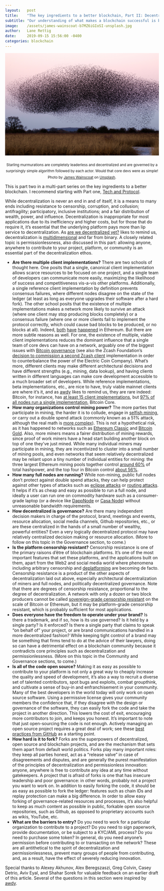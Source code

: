 ```yaml
---
layout:   post
title:    "The key ingredients to a better blockchain, Part II: Decentralization"
subtitle: "Our understanding of what makes a blockchain successful is becoming clear. What will it take to succeed?"
image:    /assets/james-wainscoat-b7MZ6iGIoSI-unsplash.jpg
author:   Lane Rettig
date:     2019-09-15 15:56:00 -0400
categories: blockchain
---
```


![An engine](/assets/james-wainscoat-b7MZ6iGIoSI-unsplash.jpg)

<p style="text-align: center"><sub>Starling murmurations are completely leaderless and decentralized and are governed by a surprisingly simple algorithm followed by each actor. Would that core devs were as simple! Photo by <a href="https://unsplash.com/@tumbao1949?utm_source=unsplash&utm_medium=referral&utm_content=creditCopyText">James Wainscoat</a> on <a href="https://unsplash.com/collections/8639019/decentralization?utm_source=unsplash&utm_medium=referral&utm_content=creditCopyText">Unsplash</a>.</sub></p>

This is part two in a multi-part series on the key ingredients to a better blockchain. I recommend starting with Part one, [Tech and Protocol](/blockchain/2019/09/09/key-ingredients-better-blockchain-part-i-tech-and-protocol.html).

While decentralization is never an end in and of itself, it is a means to many ends including resistance to censorship, corruption, and collusion; antifragility; participatory, inclusive institutions; and a fair distribution of wealth, power, and influence. Decentralization is inappropriate for most applications due to its inefficiency and higher costs, but for those that do require it, it’s essential that the underlying platform pays more than lip service to decentralization. As [are we decentralized yet?](https://arewedecentralizedyet.com/) likes to remind us, decentralization is [multidimensional](https://medium.com/@VitalikButerin/the-meaning-of-decentralization-a0c92b76a274) and far from binary. A closely related topic is permissionlessness, also discussed in this part: allowing anyone, anywhere to contribute to your project, platform, or community is an essential part of the decentralization ethos.

*   **Are there multiple client implementations?** There are two schools of thought here. One posits that a single, canonical client implementation allows scarce resources to be focused on one project, and a single team of developers can communicate more easily, maximizing the likelihood of success and competitiveness vis-a-vis other platforms. Additionally, a single reference client implementation by definition prevents consensus failures, where different nodes disagree on the state of the ledger (at least as long as everyone upgrades their software after a hard fork). The other school posits that the existence of multiple implementations makes a network more likely to survive an attack (where one client may stop producing blocks completely) or a consensus failure (where one or more clients fail to implement the protocol correctly, which could cause bad blocks to be produced, or no blocks at all). Indeed, [both](https://www.infoq.com/news/2016/09/Ethereum-DOS-Attack/) [have](https://blog.ethereum.org/2016/11/25/security-alert-11242016-consensus-bug-geth-v1-4-19-v1-5-2/) [happened](https://www.coindesk.com/ethereums-next-blockchain-upgrade-faces-delay-after-testing-failure) in Ethereum. But there are more subtle reasons as well. For one, the existence of multiple, viable client implementations reduces the dominant influence that a single team of core devs can have on a network, arguably one of the biggest issues with [Bitcoin governance](https://policyreview.info/articles/analysis/invisible-politics-bitcoin-governance-crisis-decentralised-infrastructure) (see also the Zcash Foundation’s [decision to commission a second Zcash client](https://www.zfnd.org/blog/zebra-zcash-node-client/) implementation in order to counterbalance the power of the Electric Coin Company). What’s more, different clients may make different architectural decisions and have different strengths (e.g., mining, data lookup), and having clients written in different languages can make core development accessible to a much broader set of developers. While reference implementations, beta implementations, etc., are nice to have, truly viable mainnet clients are where it’s it, and as [awdy](https://arewedecentralizedyet.com/) likes to remind us, they are rare indeed: Bitcoin, for instance, has [at least 15 client implementations](https://en.bitcoin.it/wiki/Clients), but [97% of all nodes run a single implementation](https://coin.dance/nodes), Bitcoin Core.
*   **How many organizations control mining power?** The more parties that participate in mining, the harder it is to collude, engage in [selfish mining](https://arxiv.org/pdf/1311.0243.pdf), or carry out a double spend attack (commonly known as a 51% attack, although the real math is [more complex](https://bitcoil.co.il/Doublespend.pdf)). This is not a hypothetical risk, as it has happened to networks such as [Ethereum Classic](https://qz.com/1516994/ethereum-classic-got-hit-by-a-51-attack/) and [Bitcoin Gold](https://fortune.com/2018/05/29/bitcoin-gold-hack/). Also, more miners means a fairer distribution of mining rewards, since proof of work miners have a head start building another block on top of one they’ve just mined. While many individual miners may participate in mining, they are incentivized to cluster into a small number of mining pools, and even networks that seem relatively decentralized may be reliant upon a tiny number of individual entities for mining: the three largest Ethereum mining pools together control [around 60%](https://etherscan.io/stat/miner?range=7&blocktype=blocks) of total hashpower, and the top four in Bitcoin control [about 56%](https://www.blockchain.com/pools?).
*   **How many full nodes are running?** While non-mining, public full nodes don’t protect against double spend attacks, they can help protect against other types of attacks such as [eclipse attacks](https://www.radixdlt.com/post/what-is-an-eclipse-attack/) or [routing attacks](https://btc-hijack.ethz.ch/). It helps if it’s as cheap and easy as possible to run a full node, and ideally a user can run one on commodity hardware such as a consumer-grade laptop (or a device like [DappNode](https://dappnode.io/) or [Casa Node](https://keys.casa/lightning-bitcoin-node/)) without unreasonable bandwidth requirements.
*   **How decentralized is governance?** Are there many independent decision makers in charge of the protocol, brand, meetings and events, resource allocation, social media channels, Github repositories, etc., or are these centralized in the hands of a small number of wealthy, powerful entities? Even a very logically decentralized protocol may have relatively centralized decision making or resource allocation. (More to follow on this topic in the Governance section, to come.)
*   **Is the platform censorship resistant?** Censorship resistance is one of the primary raisons d’être of blockchain platforms. It’s one of the most important features that set these platforms, and the applications built on them, apart from the Web2 and social media world where phenomena including arbitrary censorship and [deplatforming](https://en.wikipedia.org/wiki/Deplatforming#Social_media) are becoming de facto. Censorship resistance is a product of the other aspects of decentralization laid out above, especially architectural decentralization of miners and full nodes, and politically decentralized governance. Note that there are degrees of censorship resistance, proportional to the degree of decentralization. A network with only a dozen or two block producers cannot be called [sovereign-grade censorship resistant](https://medium.com/@LarrySukernik/sovereign-grade-and-platform-grade-censorship-resistance-c1fb7b6b492a) on the scale of Bitcoin or Ethereum, but it may be platform-grade censorship resistant, which is probably sufficient for most applications.
*   **Does everyone have the freedom to operate under your brand?** Is there a trademark, and if so, how is its use governed? Is it held by a single party? Is it enforced? Is there a single party that claims to speak “on behalf of” your project, or are brand communications handled in a more decentralized fashion? While keeping tight control of a brand may be something that firms tend to do at the advice of their lawyers, doing so can have a detrimental effect on a blockchain community because it contradicts core principles such as decentralization and permissionlessness. (More on this topic in the Community and Governance sections, to come.)
*   **Is all of the code open source?** Making it as easy as possible to contribute to your platform is not only a great way to cheaply increase the quality and speed of development, it’s also a way to recruit a diverse set of talented contributors, spot bugs and exploits, combat groupthink, and cultivate a sense of buy-in and enfranchisement in your community. Many of the best developers in the world today will only work on open source software. Using a permissive license gives your community members the confidence that, if they disagree with the design or governance of the software, they can easily fork the code and take the project in another direction. This lowers the cost of exit, encouraging more contributors to join, and keeps you honest. It’s important to note that just open-sourcing the code is not enough. Actively managing an open source project requires a great deal of work; see these [best practices from GitHub](https://opensource.guide/best-practices/) as a starting point.
*   **How hard is it to fork?** Forks are the superpowers of decentralized, open source and blockchain projects, and are the mechanism that sets them apart from default world politics. Forks play many important roles: they keep all parties honest, act as a “release valve” in case of disagreements and disputes, and are generally the purest manifestation of the principles of decentralization and permissionless innovation: anyone, anywhere is free to contribute any idea at any time without gatekeepers. A project that is afraid of forks is one that has insecure leadership and poor governance: in other words, probably not a project you want to work on. In addition to easily forking the code, it should be as easy as possible to fork the ledger: features such as chain IDs and replay protection can make a big difference. In order to allow easy forking of governance-related resources and processes, it’s also helpful to keep as much content as possible in public, forkable open source repositories, such as Github, as opposed to proprietary accounts such as wikis, YouTube, etc.
*   **What are the barriers to entry?** Do you need to work for a particular organization to contribute to a project? Do you need to sign paperwork, provide documentation, or be subject to a KYC/AML process? Do you need to purchase some token? In general, do you need anyone’s permission before contributing to or transacting on the network? These are all antithetical to the spirit of decentralization and permissionlessness, prevent many groups of people from contributing, and, as a result, have the effect of severely reducing innovation.

Special thanks to Alexey Akhunov, Alex Beregszaszi, Greg Colvin, Casey Detrio, Aviv Eyal, and Shahar Sorek for valuable feedback on an earlier draft of this article. Several of the questions in this section were inspired by [awdy](https://arewedecentralizedyet.com/).
